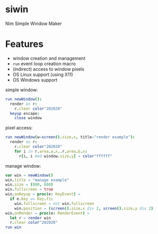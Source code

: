 # siwin
Nim Simple Window Maker

# Features
* window creation and management
* `run` event loop creation macro
* (indirect) access to window pixels
* OS Linux support (using X11)
* OS Windows support

simple window:
```nim
run newWindow():
  render as r:
    r.clear color"202020"
  keyup escape:
    close window
```

pixel access:
```nim
run newWindow(w=screen().size.x, title="render example"):
  render as r:
    r.clear color"202020"
    for i in r.area.a.x..r.area.b.x:
      r[i, i mod window.size.y] = color"ffffff"
```

manage window:
```nim
var win = newWindow()
win.title = "manage example"
win.size = (800, 600)
win.fullscreen = true
win.onKeyup = proc(e: KeyEvent) =
  if e.key == Key.f1:
    win.fullscreen = not win.fullscreen
    win.position = (screen().size.x div 2, screen().size.y div 2)
win.onRender = proc(e: RenderEvent) =
  let r = render win
  r.clear color"202020"
run win  
```
